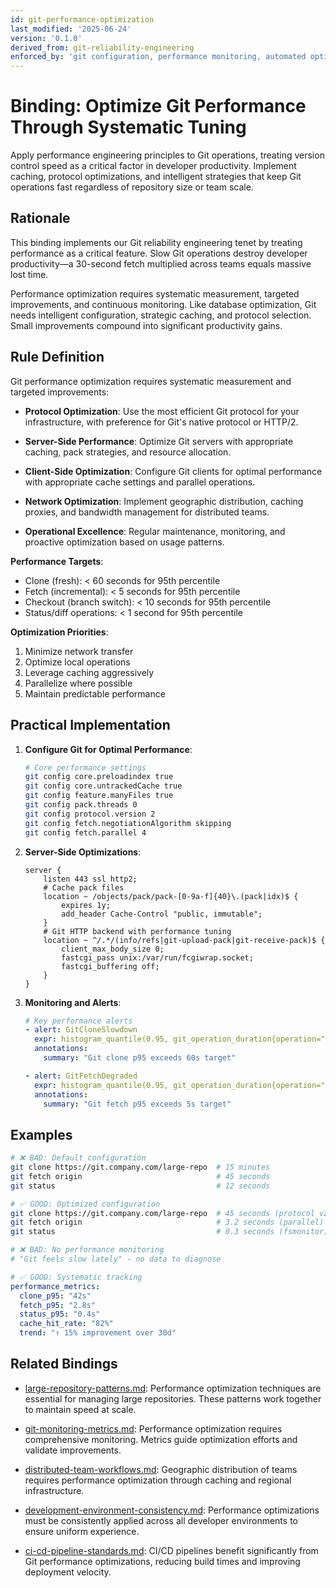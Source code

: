 ```yaml
---
id: git-performance-optimization
last_modified: '2025-06-24'
version: '0.1.0'
derived_from: git-reliability-engineering
enforced_by: 'git configuration, performance monitoring, automated optimization, caching strategies'
---
```


# Binding: Optimize Git Performance Through Systematic Tuning

Apply performance engineering principles to Git operations, treating version control speed as a critical factor in developer productivity. Implement caching, protocol optimizations, and intelligent strategies that keep Git operations fast regardless of repository size or team scale.

## Rationale

This binding implements our Git reliability engineering tenet by treating performance as a critical feature. Slow Git operations destroy developer productivity—a 30-second fetch multiplied across teams equals massive lost time.

Performance optimization requires systematic measurement, targeted improvements, and continuous monitoring. Like database optimization, Git needs intelligent configuration, strategic caching, and protocol selection. Small improvements compound into significant productivity gains.

## Rule Definition

Git performance optimization requires systematic measurement and targeted improvements:

- **Protocol Optimization**: Use the most efficient Git protocol for your infrastructure, with preference for Git's native protocol or HTTP/2.

- **Server-Side Performance**: Optimize Git servers with appropriate caching, pack strategies, and resource allocation.

- **Client-Side Optimization**: Configure Git clients for optimal performance with appropriate cache settings and parallel operations.

- **Network Optimization**: Implement geographic distribution, caching proxies, and bandwidth management for distributed teams.

- **Operational Excellence**: Regular maintenance, monitoring, and proactive optimization based on usage patterns.

**Performance Targets**:
- Clone (fresh): < 60 seconds for 95th percentile
- Fetch (incremental): < 5 seconds for 95th percentile
- Checkout (branch switch): < 10 seconds for 95th percentile
- Status/diff operations: < 1 second for 95th percentile

**Optimization Priorities**:
1. Minimize network transfer
2. Optimize local operations
3. Leverage caching aggressively
4. Parallelize where possible
5. Maintain predictable performance

## Practical Implementation

1. **Configure Git for Optimal Performance**:
   ```bash
   # Core performance settings
   git config core.preloadindex true
   git config core.untrackedCache true
   git config feature.manyFiles true
   git config pack.threads 0
   git config protocol.version 2
   git config fetch.negotiationAlgorithm skipping
   git config fetch.parallel 4
   ```

2. **Server-Side Optimizations**:
   ```nginx
   server {
       listen 443 ssl http2;
       # Cache pack files
       location ~ /objects/pack/pack-[0-9a-f]{40}\.(pack|idx)$ {
           expires 1y;
           add_header Cache-Control "public, immutable";
       }
       # Git HTTP backend with performance tuning
       location ~ ^/.*/(info/refs|git-upload-pack|git-receive-pack)$ {
           client_max_body_size 0;
           fastcgi_pass unix:/var/run/fcgiwrap.socket;
           fastcgi_buffering off;
       }
   }
   ```

3. **Monitoring and Alerts**:
   ```yaml
   # Key performance alerts
   - alert: GitCloneSlowdown
     expr: histogram_quantile(0.95, git_operation_duration{operation="clone"}) > 60
     annotations:
       summary: "Git clone p95 exceeds 60s target"

   - alert: GitFetchDegraded
     expr: histogram_quantile(0.95, git_operation_duration{operation="fetch"}) > 5
     annotations:
       summary: "Git fetch p95 exceeds 5s target"
   ```

## Examples

```bash
# ❌ BAD: Default configuration
git clone https://git.company.com/large-repo  # 15 minutes
git fetch origin                              # 45 seconds
git status                                    # 12 seconds

# ✅ GOOD: Optimized configuration
git clone https://git.company.com/large-repo  # 45 seconds (protocol v2)
git fetch origin                              # 3.2 seconds (parallel)
git status                                    # 0.3 seconds (fsmonitor)
```

```yaml
# ❌ BAD: No performance monitoring
# "Git feels slow lately" - no data to diagnose

# ✅ GOOD: Systematic tracking
performance_metrics:
  clone_p95: "42s"
  fetch_p95: "2.8s"
  status_p95: "0.4s"
  cache_hit_rate: "82%"
  trend: "↑ 15% improvement over 30d"
```

## Related Bindings

- [large-repository-patterns.md](large-repository-patterns.md): Performance optimization techniques are essential for managing large repositories. These patterns work together to maintain speed at scale.

- [git-monitoring-metrics.md](git-monitoring-metrics.md): Performance optimization requires comprehensive monitoring. Metrics guide optimization efforts and validate improvements.

- [distributed-team-workflows.md](distributed-team-workflows.md): Geographic distribution of teams requires performance optimization through caching and regional infrastructure.

- [development-environment-consistency.md](../../core/development-environment-consistency.md): Performance optimizations must be consistently applied across all developer environments to ensure uniform experience.

- [ci-cd-pipeline-standards.md](../../core/ci-cd-pipeline-standards.md): CI/CD pipelines benefit significantly from Git performance optimizations, reducing build times and improving deployment velocity.
